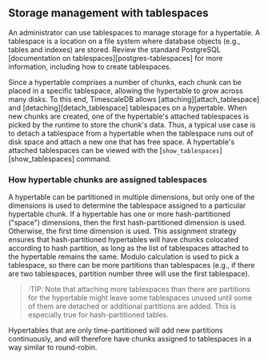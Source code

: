 ## Storage management with tablespaces [](tablespaces)

An administrator can use tablespaces to manage storage for a
hypertable. A tablespace is a location on a file system where database
objects (e.g., tables and indexes) are stored. Review the standard
PostgreSQL [documentation on tablespaces][postgres-tablespaces] for
more information, including how to create tablespaces.

Since a hypertable comprises a number of chunks, each chunk can be
placed in a specific tablespace, allowing the hypertable to grow
across many disks. To this end, TimescaleDB allows
[attaching][attach_tablespace] and [detaching][detach_tablespace]
tablespaces on a hypertable. When new chunks are created, one of the
hypertable's attached tablespaces is picked by the runtime to store
the chunk's data. Thus, a typical use case is to detach a tablespace
from a hypertable when the tablespace runs out of disk space and
attach a new one that has free space. A hypertable's attached
tablespaces can be viewed with the
[`show_tablespaces`][show_tablespaces] command.

### How hypertable chunks are assigned tablespaces

A hypertable can be partitioned in multiple dimensions, but only one
of the dimensions is used to determine the tablespace assigned to a
particular hypertable chunk. If a hypertable has one or more hash-partitioned
("space") dimensions, then the first hash-partitioned dimension
is used. Otherwise, the first time dimension is used. This assignment
strategy ensures that hash-partitioned hypertables will have chunks
colocated according to hash partition, as long as the list of
tablespaces attached to the hypertable remains the same. Modulo
calculation is used to pick a tablespace, so there can be more partitions
than tablespaces (e.g., if there are two tablespaces, partition number
three will use the first tablespace).

>:TIP: Note that attaching more tablespaces than there are partitions for the
hypertable might leave some tablespaces unused until some of them are detached
or additional partitions are added. This is especially true for
hash-partitioned tables.

Hypertables that are only time-partitioned will add new
partitions continuously, and will therefore have chunks assigned to
tablespaces in a way similar to round-robin.